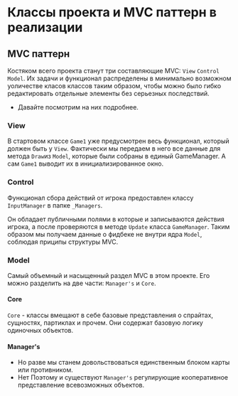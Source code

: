 # Классы проекта и MVC паттерн в реализации

## MVC паттерн

  Костяком всего проекта станут три составляющие MVC: `View` `Control` `Model`.
Их задачи и функционал распределены в минимально возможном уоличестве класов классов таким образом,
чтобы можно было гибко редактировать отдельные элементы без серьезных последствий.

- Давайте посмотрим на них подробнее.

### View

В стартовом классе `Game1` уже предусмотрен весь функционал, который должен быть у `View`.
Фактически мы передаем в него все данные для метода `Draw`из `Model`, которые были собраны в единый GameManager.
А сам `Game1` выводит их в инициализированное окно.

### Control

Функционал сбора действий от игрока предоставлен классу `InputManager` в папке `_Managers`.

Он обладает публичными полями в которые и записываются действия игрока, а после проверяются в методе `Update` класса `GameManager`.
Таким образом мы получаем данные о фидбеке не внутри ядра `Model`, соблюдая приципы структуры MVC.

### Model

Самый объемный и насыщенный раздел MVC в этом проекте. Его можно разделить на две части: `Manager's` и `Core`.
#### Core
`Core` - классы вмещают в себе базовые представления о спрайтах, сущностях, партиклах и прочем. 
Они содержат базовую логику одиночных объектов. 

#### Manager's
- Но разве мы станем довольствоваться единственным блоком карты или противником.
- Нет
Поэтому и существуют `Manager's` регулирующие кооперативное представление всевозможных объектов.
